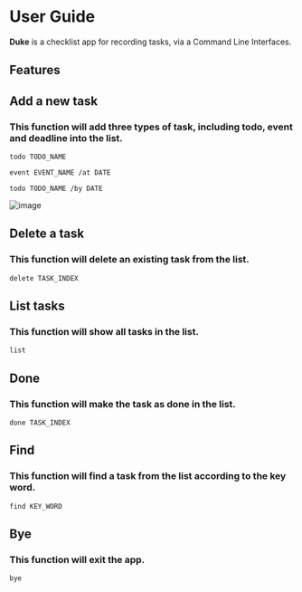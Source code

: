 # User Guide

**Duke** is a checklist app for recording tasks, via a Command Line Interfaces.

## Features 

## Add a new task
### This function will add three types of task, including todo, event and deadline into the list.
```
todo TODO_NAME
```
```
event EVENT_NAME /at DATE
```
```
todo TODO_NAME /by DATE
```
![image](https://github.com/Cuiminjing/ip.git/images/add.png)
## Delete a task
### This function will delete an existing task from the list.
```
delete TASK_INDEX
```

## List tasks
### This function will show all tasks in the list.
```
list
```
## Done
### This function will make the task as done in the list.
```
done TASK_INDEX
```

## Find
### This function will find a task from the list according to the key word.
```
find KEY_WORD
```
## Bye
### This function will exit the app.
```
bye
```
